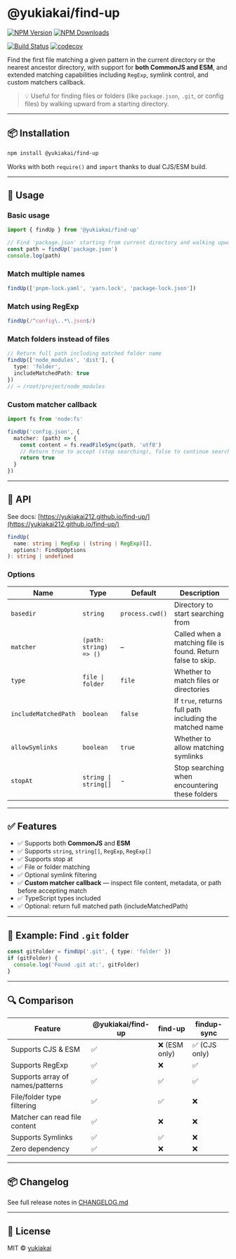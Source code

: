 # @yukiakai/find-up

[![NPM Version][npm-version-image]][npm-url]
[![NPM Downloads][npm-downloads-image]][npm-downloads-url]

[![Build Status][github-build-url]][github-url]
[![codecov][codecov-image]][codecov-url]

Find the first file matching a given pattern in the current directory or the nearest ancestor directory, with support for **both CommonJS and ESM**, and extended matching capabilities including `RegExp`, symlink control, and custom matchers callback.

> 💡 Useful for finding files or folders (like `package.json`, `.git`, or config files) by walking upward from a starting directory.

---

## 📦 Installation

```bash
npm install @yukiakai/find-up
```

Works with both `require()` and `import` thanks to dual CJS/ESM build.

---

## 🚀 Usage

### Basic usage

```ts
import { findUp } from '@yukiakai/find-up'

// Find 'package.json' starting from current directory and walking upward
const path = findUp('package.json')
console.log(path)
```

### Match multiple names

```ts
findUp(['pnpm-lock.yaml', 'yarn.lock', 'package-lock.json'])
```

### Match using RegExp

```ts
findUp(/^config\..*\.json$/)
```

### Match folders instead of files

```ts
// Return full path including matched folder name
findUp(['node_modules', 'dist'], {
  type: 'folder',
  includeMatchedPath: true
})
// → /root/project/node_modules
```

### Custom matcher callback

```ts
import fs from 'node:fs'

findUp('config.json', {
  matcher: (path) => {
    const content = fs.readFileSync(path, 'utf8')
	// Return true to accept (stop searching), false to continue searching.
    return true
  }
})
```

---

## 🧠 API

See docs: [https://yukiakai212.github.io/find-up/](https://yukiakai212.github.io/find-up/)

```ts
findUp(
  name: string | RegExp | (string | RegExp)[],
  options?: FindUpOptions
): string | undefined
```

### Options

| Name                 | Type                              | Default             | Description                                                 |
|----------------------|-----------------------------------|---------------------|-------------------------------------------------------------|
| `basedir`            | `string`                          | `process.cwd()`     | Directory to start searching from                           |
| `matcher`            | `(path: string) => ()`            | –                   | Called when a matching file is found. Return false to skip. |
| `type`               | `file \| folder`                  | `file`              | Whether to match files or directories                       |
| `includeMatchedPath` | `boolean`                         | `false`             | If `true`, returns full path including the matched name     |
| `allowSymlinks`      | `boolean`                         | `true`              | Whether to allow matching symlinks                          |
| `stopAt`             | `string \| string[]`              | -                   | Stop searching when encountering these folders              |

---

## ✅ Features

- ✅ Supports both **CommonJS** and **ESM**
- ✅ Supports `string`, `string[]`, `RegExp`, `RegExp[]`
- ✅ Supports stop at
- ✅ File or folder matching
- ✅ Optional symlink filtering
- ✅ **Custom matcher callback** — inspect file content, metadata, or path before accepting match
- ✅ TypeScript types included
- ✅ Optional: return full matched path (includeMatchedPath)



---

## 🧪 Example: Find `.git` folder

```ts
const gitFolder = findUp('.git', { type: 'folder' })
if (gitFolder) {
  console.log('Found .git at:', gitFolder)
}
```

---

## 🔍 Comparison

| Feature                            | @yukiakai/find-up | find-up       | findup-sync   |
|------------------------------------|-------------------|---------------|---------------|
| Supports CJS & ESM                 | ✅                | ❌ (ESM only) | ✅ (CJS only) |
| Supports RegExp                    | ✅                | ❌            | ✅            |
| Supports array of names/patterns   | ✅                | ✅            | ✅            |
| File/folder type filtering         | ✅                | ✅            | ❌            |
| Matcher can read file content      | ✅                | ❌            | ❌            |
| Supports Symlinks                  | ✅                | ✅            | ❌            |
| Zero dependency                    | ✅                | ❌            | ❌            |


---

## 📦 Changelog

See full release notes in [CHANGELOG.md][changelog-url]

---

## 📜 License

MIT © [yukiakai](https://github.com/yukiakai212)

[npm-downloads-image]: https://badgen.net/npm/dm/@yukiakai/find-up
[npm-downloads-url]: https://www.npmjs.com/package/@yukiakai/find-up
[npm-url]: https://www.npmjs.com/package/@yukiakai/find-up
[npm-version-image]: https://badgen.net/npm/v/@yukiakai/find-up
[github-build-url]: https://github.com/yukiakai212/find-up/actions/workflows/build.yml/badge.svg
[github-url]: https://github.com/yukiakai212/find-up/
[codecov-image]: https://codecov.io/gh/yukiakai212/find-up/branch/main/graph/badge.svg
[codecov-url]: https://codecov.io/gh/yukiakai212/find-up
[changelog-url]: https://github.com/yukiakai212/find-up/blob/main/CHANGELOG.md
